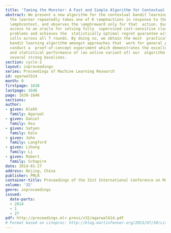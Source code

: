 ```yaml
---
title: 'Taming the Monster: A Fast and Simple Algorithm for Contextual Bandits'
abstract: We present a new algorithm for the contextual bandit learning problem,  where
  the learner repeatedly takes one of K \emphactions in response to the  observed
  \emphcontext, and observes the \emphreward only for that  action. Our method assumes
  access to an oracle for solving fully  supervised cost-sensitive classification
  problems and achieves the  statistically optimal regret guarantee with only \otil(\sqrtKT)  oracle
  calls across all T rounds. By doing so, we obtain the most  practical contextual
  bandit learning algorithm amongst approaches that  work for general policy classes.  We
  conduct a  proof-of-concept experiment which demonstrates the excellent  computational
  and statistical performance of (an online variant of) our  algorithm relative to
  several strong baselines.
section: cycle-2
layout: inproceedings
series: Proceedings of Machine Learning Research
id: agarwalb14
month: 0
firstpage: 1638
lastpage: 1646
page: 1638-1646
sections: 
author:
- given: Alekh
  family: Agarwal
- given: Daniel
  family: Hsu
- given: Satyen
  family: Kale
- given: John
  family: Langford
- given: Lihong
  family: Li
- given: Robert
  family: Schapire
date: 2014-01-27
address: Bejing, China
publisher: PMLR
container-title: Proceedings of the 31st International Conference on Machine Learning
volume: '32'
genre: inproceedings
issued:
  date-parts:
  - 2014
  - 1
  - 27
pdf: http://proceedings.mlr.press/v32/agarwalb14.pdf
# Format based on citeproc: http://blog.martinfenner.org/2013/07/30/citeproc-yaml-for-bibliographies/
---
```

